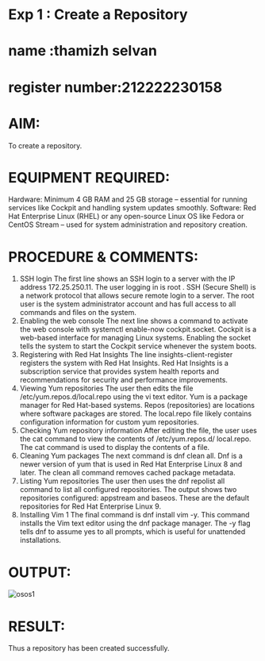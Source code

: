  # Exp 1 : Create a Repository
# name :thamizh selvan
# register number:212222230158
# AIM:
To create a repository.

# EQUIPMENT REQUIRED:
Hardware: Minimum 4 GB RAM and 25 GB storage – essential for running services like Cockpit and handling system updates smoothly.
Software: Red Hat Enterprise Linux (RHEL) or any open-source Linux OS like Fedora or CentOS Stream – used for system administration and repository creation.

# PROCEDURE & COMMENTS:
1. SSH login 
The first line shows an SSH login to a server with the IP address 172.25.250.11. The user logging in 
is root . SSH (Secure Shell) is a network protocol that allows secure remote login to a server. The 
root user is the system administrator account and has full access to all commands and files on the 
system. 
2. Enabling the web console 
The next line shows a command to activate the web console with systemctl enable-now 
cockpit.socket. Cockpit is a web-based interface for managing Linux systems. Enabling the socket 
tells the system to start the Cockpit service whenever the system boots. 
3. Registering with Red Hat Insights 
The line insights-client-register registers the system with Red Hat Insights. Red Hat Insights is a 
subscription service that provides system health reports and recommendations for security and 
performance improvements. 
4. Viewing Yum repositories 
The user then edits the file /etc/yum.repos.d/local.repo using the vi text editor. Yum is a package 
manager for Red Hat-based systems. Repos (repositories) are locations where software packages 
are stored. The local.repo file likely contains configuration information for custom yum 
repositories. 
5. Checking Yum repository information 
After editing the file, the user uses the cat command to view the contents of /etc/yum.repos.d/
local.repo. The cat command is used to display the contents of a file. 
6. Cleaning Yum packages 
The next command is dnf clean all. Dnf is a newer version of yum that is used in Red Hat Enterprise 
Linux 8 and later. The clean all command removes cached package metadata. 
7. Listing Yum repositories 
The user then uses the dnf repolist all command to list all configured repositories. The output 
shows two repositories configured: appstream and baseos. These are the default repositories for 
Red Hat Enterprise Linux 9. 
8. Installing Vim 
1
The final command is dnf install vim -y. This command installs the Vim text editor using the dnf 
package manager. The -y flag tells dnf to assume yes to all prompts, which is useful for unattended 
installations.
# OUTPUT:




![osos1](https://github.com/user-attachments/assets/63734a9b-4123-4482-9d75-fe7213f1ff26)


# RESULT:
Thus a repository has been created successfully. 










